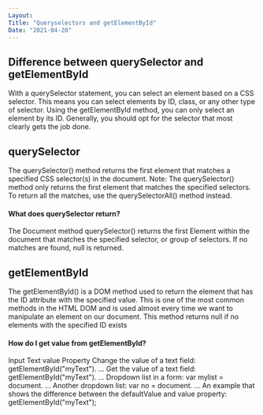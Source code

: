 ```yaml
---
Layout:
Title: "Queryselectors and getElementById"
Date: "2021-04-20"
---
```


## Difference between querySelector and getElementById

With a querySelector statement, you can select an element based on a CSS selector. This means you can select elements by ID, class, or any other type of selector. Using the getElementById method, you can only select an element by its ID. Generally, you should opt for the selector that most clearly gets the job done.

## querySelector

The querySelector() method returns the first element that matches a specified CSS selector(s) in the document. Note: The querySelector() method only returns the first element that matches the specified selectors. To return all the matches, use the querySelectorAll() method instead.

#### What does querySelector return?

The Document method querySelector() returns the first Element within the document that matches the specified selector, or group of selectors. If no matches are found, null is returned.

## getElementById

The getElementById() is a DOM method used to return the element that has the ID attribute with the specified value. This is one of the most common methods in the HTML DOM and is used almost every time we want to manipulate an element on our document. This method returns null if no elements with the specified ID exists

#### How do I get value from getElementById?

Input Text value Property
Change the value of a text field: getElementById("myText"). ...
Get the value of a text field: getElementById("myText"). ...
Dropdown list in a form: var mylist = document. ...
Another dropdown list: var no = document. ...
An example that shows the difference between the defaultValue and value property: getElementById("myText");